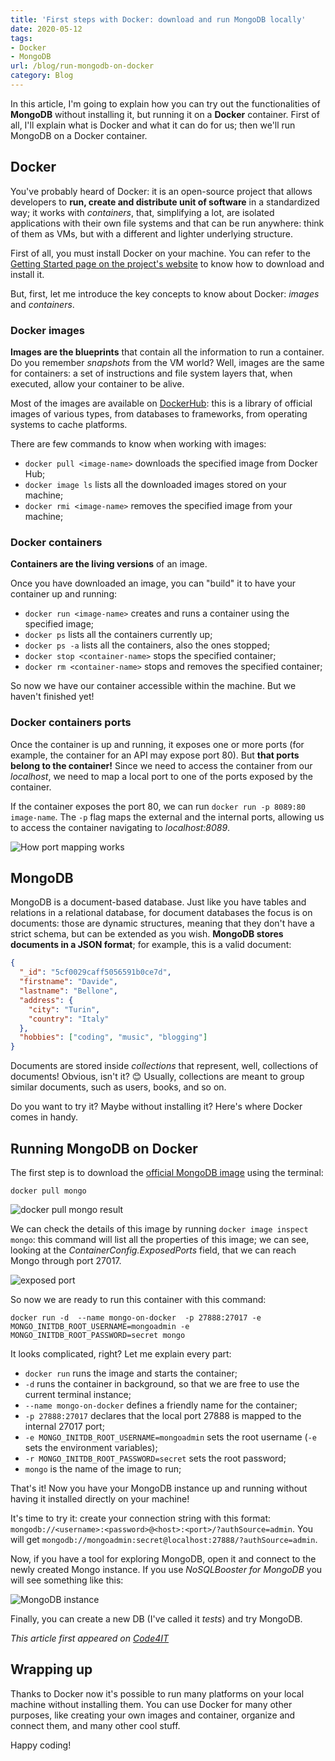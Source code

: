 ```yaml
---
title: 'First steps with Docker: download and run MongoDB locally'
date: 2020-05-12
tags:
- Docker
- MongoDB
url: /blog/run-mongodb-on-docker
category: Blog
---
```


In this article, I'm going to explain how you can try out the functionalities of **MongoDB** without installing it, but running it on a **Docker** container. First of all, I'll explain what is Docker and what it can do for us; then we'll run MongoDB on a Docker container.

## Docker

You've probably heard of Docker: it is an open-source project that allows developers to **run, create and distribute unit of software** in a standardized way; it works with _containers_, that, simplifying a lot, are isolated applications with their own file systems and that can be run anywhere: think of them as VMs, but with a different and lighter underlying structure.

First of all, you must install Docker on your machine. You can refer to the [Getting Started page on the project's website](https://www.docker.com/get-started "Docker installation page") to know how to download and install it.

But, first, let me introduce the key concepts to know about Docker: _images_ and _containers_.

### Docker images

**Images are the blueprints** that contain all the information to run a container. Do you remember _snapshots_ from the VM world? Well, images are the same for containers: a set of instructions and file system layers that, when executed, allow your container to be alive.

Most of the images are available on [DockerHub](https://hub.docker.com/ "DockerHub link"): this is a library of official images of various types, from databases to frameworks, from operating systems to cache platforms.

There are few commands to know when working with images:

- `docker pull <image-name>` downloads the specified image from Docker Hub;
- `docker image ls` lists all the downloaded images stored on your machine;
- `docker rmi <image-name>` removes the specified image from your machine;

### Docker containers

**Containers are the living versions** of an image.

Once you have downloaded an image, you can "build" it to have your container up and running:

- `docker run <image-name>` creates and runs a container using the specified image;
- `docker ps` lists all the containers currently up;
- `docker ps -a` lists all the containers, also the ones stopped;
- `docker stop <container-name>` stops the specified container;
- `docker rm <container-name>` stops and removes the specified container;

So now we have our container accessible within the machine. But we haven't finished yet!

### Docker containers ports

Once the container is up and running, it exposes one or more ports (for example, the container for an API may expose port 80). But **that ports belong to the container!** Since we need to access the container from our _localhost_, we need to map a local port to one of the ports exposed by the container.

If the container exposes the port 80, we can run `docker run -p 8089:80 image-name`. The `-p` flag maps the external and the internal ports, allowing us to access the container navigating to _localhost:8089_.

![How port mapping works](./Docker-ports.png "Docker port mapping")

## MongoDB

MongoDB is a document-based database. Just like you have tables and relations in a relational database, for document databases the focus is on documents: those are dynamic structures, meaning that they don't have a strict schema, but can be extended as you wish.
**MongoDB stores documents in a JSON format**; for example, this is a valid document:

```json
{
  "_id": "5cf0029caff5056591b0ce7d",
  "firstname": "Davide",
  "lastname": "Bellone",
  "address": {
    "city": "Turin",
    "country": "Italy"
  },
  "hobbies": ["coding", "music", "blogging"]
}
```

Documents are stored inside _collections_ that represent, well, collections of documents! Obvious, isn't it? 😊
Usually, collections are meant to group similar documents, such as users, books, and so on.

Do you want to try it? Maybe without installing it? Here's where Docker comes in handy.

## Running MongoDB on Docker

The first step is to download the [official MongoDB image](https://hub.docker.com/_/mongo "MongoDB image on DockerHub") using the terminal:

```docker
docker pull mongo
```

![docker pull mongo result](./docker-pull-mongo.png "docker pull mongo result")

We can check the details of this image by running `docker image inspect mongo`: this command will list all the properties of this image; we can see, looking at the _ContainerConfig.ExposedPorts_ field, that we can reach Mongo through port 27017.

![exposed port](./mongo-exposed-port.png "exposed port")

So now we are ready to run this container with this command:

```docker
docker run -d  --name mongo-on-docker  -p 27888:27017 -e MONGO_INITDB_ROOT_USERNAME=mongoadmin -e MONGO_INITDB_ROOT_PASSWORD=secret mongo
```

It looks complicated, right? Let me explain every part:

- `docker run` runs the image and starts the container;
- `-d` runs the container in background, so that we are free to use the current terminal instance;
- `--name mongo-on-docker` defines a friendly name for the container;
- `-p 27888:27017` declares that the local port 27888 is mapped to the internal 27017 port;
- `-e MONGO_INITDB_ROOT_USERNAME=mongoadmin` sets the root username (`-e` sets the environment variables);
- `-r MONGO_INITDB_ROOT_PASSWORD=secret` sets the root password;
- `mongo` is the name of the image to run;

That's it! Now you have your MongoDB instance up and running without having it installed directly on your machine!

It's time to try it: create your connection string with this format: `mongodb://<username>:<password>@<host>:<port>/?authSource=admin`. You will get `mongodb://mongoadmin:secret@localhost:27888/?authSource=admin`.

Now, if you have a tool for exploring MongoDB, open it and connect to the newly created Mongo instance. If you use _NoSQLBooster for MongoDB_ you will see something like this:

![MongoDB instance](./mongo-connection-tree.png "MongoDB instance")

Finally, you can create a new DB (I've called it _tests_) and try MongoDB.

_This article first appeared on [Code4IT](https://www.code4it.dev/)_

## Wrapping up

Thanks to Docker now it's possible to run many platforms on your local machine without installing them. You can use Docker for many other purposes, like creating your own images and container, organize and connect them, and many other cool stuff.

Happy coding!
